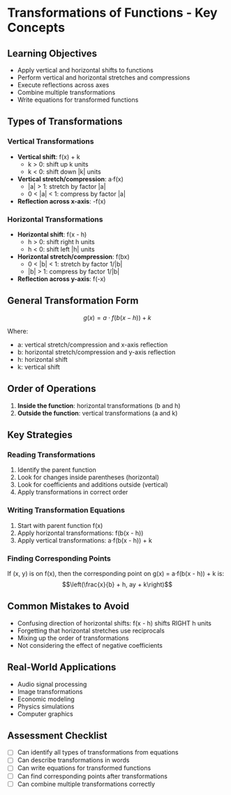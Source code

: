 # Transformations of Functions - Key Concepts

## Learning Objectives
- Apply vertical and horizontal shifts to functions
- Perform vertical and horizontal stretches and compressions
- Execute reflections across axes
- Combine multiple transformations
- Write equations for transformed functions

## Types of Transformations

### Vertical Transformations
- **Vertical shift**: f(x) + k
  - k > 0: shift up k units
  - k < 0: shift down |k| units
- **Vertical stretch/compression**: a·f(x)
  - |a| > 1: stretch by factor |a|
  - 0 < |a| < 1: compress by factor |a|
- **Reflection across x-axis**: -f(x)

### Horizontal Transformations
- **Horizontal shift**: f(x - h)
  - h > 0: shift right h units
  - h < 0: shift left |h| units
- **Horizontal stretch/compression**: f(bx)
  - 0 < |b| < 1: stretch by factor 1/|b|
  - |b| > 1: compress by factor 1/|b|
- **Reflection across y-axis**: f(-x)

## General Transformation Form
$$g(x) = a \cdot f(b(x - h)) + k$$

Where:
- a: vertical stretch/compression and x-axis reflection
- b: horizontal stretch/compression and y-axis reflection
- h: horizontal shift
- k: vertical shift

## Order of Operations
1. **Inside the function**: horizontal transformations (b and h)
2. **Outside the function**: vertical transformations (a and k)

## Key Strategies

### Reading Transformations
1. Identify the parent function
2. Look for changes inside parentheses (horizontal)
3. Look for coefficients and additions outside (vertical)
4. Apply transformations in correct order

### Writing Transformation Equations
1. Start with parent function f(x)
2. Apply horizontal transformations: f(b(x - h))
3. Apply vertical transformations: a·f(b(x - h)) + k

### Finding Corresponding Points
If (x, y) is on f(x), then the corresponding point on g(x) = a·f(b(x - h)) + k is:
$$\left(\frac{x}{b} + h, ay + k\right)$$

## Common Mistakes to Avoid
- Confusing direction of horizontal shifts: f(x - h) shifts RIGHT h units
- Forgetting that horizontal stretches use reciprocals
- Mixing up the order of transformations
- Not considering the effect of negative coefficients

## Real-World Applications
- Audio signal processing
- Image transformations
- Economic modeling
- Physics simulations
- Computer graphics

## Assessment Checklist
- [ ] Can identify all types of transformations from equations
- [ ] Can describe transformations in words
- [ ] Can write equations for transformed functions
- [ ] Can find corresponding points after transformations
- [ ] Can combine multiple transformations correctly